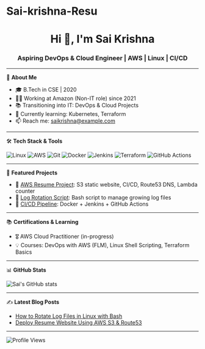 # Sai-krishna-Resu<h1 align="center">Hi 👋, I'm Sai Krishna</h1>
<h3 align="center">Aspiring DevOps & Cloud Engineer | AWS | Linux | CI/CD</h3>

---

🌟 **About Me**

- 🎓 B.Tech in CSE | 2020
- 🧑‍💻 Working at Amazon (Non-IT role) since 2021
- 📚 Transitioning into IT: DevOps & Cloud Projects
- 🌱 Currently learning: Kubernetes, Terraform
- 📫 Reach me: saikrishna@example.com

---

🛠️ **Tech Stack & Tools**

![Linux](https://img.shields.io/badge/Linux-FCC624?style=flat&logo=linux&logoColor=black)
![AWS](https://img.shields.io/badge/AWS-232F3E?style=flat&logo=amazonaws&logoColor=white)
![Git](https://img.shields.io/badge/Git-F05032?style=flat&logo=git&logoColor=white)
![Docker](https://img.shields.io/badge/Docker-2496ED?style=flat&logo=docker&logoColor=white)
![Jenkins](https://img.shields.io/badge/Jenkins-D24939?style=flat&logo=jenkins&logoColor=white)
![Terraform](https://img.shields.io/badge/Terraform-7B42BC?style=flat&logo=terraform&logoColor=white)
![GitHub Actions](https://img.shields.io/badge/GitHub_Actions-2088FF?style=flat&logo=github-actions&logoColor=white)

---

📘 **Featured Projects**

- 🔹 [AWS Resume Project](https://github.com/yourusername/aws-resume-project): S3 static website, CI/CD, Route53 DNS, Lambda counter
- 🔹 [Log Rotation Script](https://github.com/yourusername/log-rotation): Bash script to manage growing log files
- 🔹 [CI/CD Pipeline](https://github.com/yourusername/devops-pipeline): Docker + Jenkins + GitHub Actions

---

📚 **Certifications & Learning**

- 🎖️ AWS Cloud Practitioner (in-progress)
- 💡 Courses: DevOps with AWS (FLM), Linux Shell Scripting, Terraform Basics

---

📊 **GitHub Stats**

![Sai's GitHub stats](https://github-readme-stats.vercel.app/api?username=yourusername&show_icons=true&theme=radical)

---

✍️ **Latest Blog Posts**
<!-- BLOG-POST-LIST:START -->
- [How to Rotate Log Files in Linux with Bash](https://hashnode.com/your-blog-link)
- [Deploy Resume Website Using AWS S3 & Route53](https://hashnode.com/your-blog-link)
<!-- BLOG-POST-LIST:END -->

---

![Profile Views](https://komarev.com/ghpvc/?username=yourusername&color=blue)


